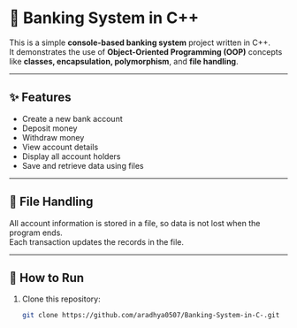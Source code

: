 # 🏦 Banking System in C++

This is a simple **console-based banking system** project written in C++.  
It demonstrates the use of **Object-Oriented Programming (OOP)** concepts like **classes, encapsulation, polymorphism**, and **file handling**.

---

## ✨ Features
- Create a new bank account  
- Deposit money  
- Withdraw money  
- View account details  
- Display all account holders  
- Save and retrieve data using files  

---

## 📂 File Handling
All account information is stored in a file, so data is not lost when the program ends.  
Each transaction updates the records in the file.

---

## 🚀 How to Run
1. Clone this repository:
   ```bash
   git clone https://github.com/aradhya0507/Banking-System-in-C-.git
